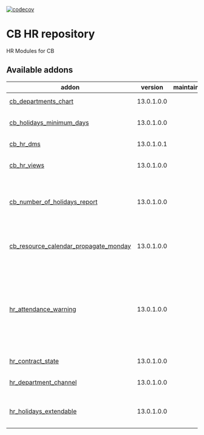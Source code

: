 [![codecov](https://codecov.io/gh/tegin/cb-addons/branch/13.0/graph/badge.svg)](https://codecov.io/gh/tegin/cb-addons)

<!-- /!\ do not modify above this line -->

# CB HR repository

HR Modules for CB

<!-- /!\ do not modify below this line -->

<!-- prettier-ignore-start -->

[//]: # (addons)

Available addons
----------------
addon | version | maintainers | summary
--- | --- | --- | ---
[cb_departments_chart](cb_departments_chart/) | 13.0.1.0.0 |  | Departments Chart
[cb_holidays_minimum_days](cb_holidays_minimum_days/) | 13.0.1.0.0 |  | Minimum leaves for holidays
[cb_hr_dms](cb_hr_dms/) | 13.0.1.0.1 |  | Link cb_hr with dms
[cb_hr_views](cb_hr_views/) | 13.0.1.0.0 |  | Views for HR modules in Creu Blanca
[cb_number_of_holidays_report](cb_number_of_holidays_report/) | 13.0.1.0.0 |  | Report para saber quien tiene vacaciones en un intervalo de tiempo
[cb_resource_calendar_propagate_monday](cb_resource_calendar_propagate_monday/) | 13.0.1.0.0 |  | Declare Mondays and extend to the rest of the week
[hr_attendance_warning](hr_attendance_warning/) | 13.0.1.0.0 |  | This module allows you to get warnings when there are inconsistencies between the theoric check in time of an employee and what has happened.
[hr_contract_state](hr_contract_state/) | 13.0.1.0.0 |  | Manage contract states
[hr_department_channel](hr_department_channel/) | 13.0.1.0.0 |  | Create Channels from department
[hr_holidays_extendable](hr_holidays_extendable/) | 13.0.1.0.0 |  | Allows a certain type of holidays to be extended.

[//]: # (end addons)

<!-- prettier-ignore-end -->
